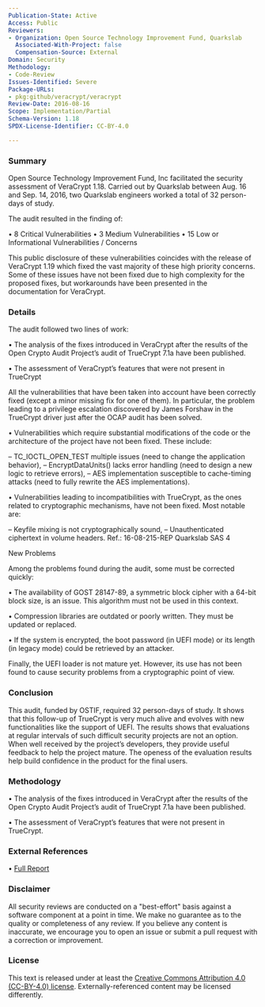 ```yaml
---
Publication-State: Active
Access: Public
Reviewers:
- Organization: Open Source Technology Improvement Fund, Quarkslab
  Associated-With-Project: false
  Compensation-Source: External
Domain: Security
Methodology: 
- Code-Review
Issues-Identified: Severe
Package-URLs:
- pkg:github/veracrypt/veracrypt
Review-Date: 2016-08-16
Scope: Implementation/Partial
Schema-Version: 1.18
SPDX-License-Identifier: CC-BY-4.0

---
```


### Summary

Open Source Technology Improvement Fund, Inc facilitated the security assessment of VeraCrypt 1.18. Carried out by Quarkslab
between Aug. 16 and Sep. 14, 2016, two Quarkslab engineers worked a total of 32 person-days of study.

The audit resulted in the finding of: 

 • 8 Critical Vulnerabilities
 • 3 Medium Vulnerabilities
 • 15 Low or Informational Vulnerabilities / Concerns

This public disclosure of these vulnerabilities coincides with the release of VeraCrypt 1.19 which fixed the vast majority of these high priority concerns. Some of these issues have not been fixed due to high complexity for the proposed fixes, but workarounds have been presented in the documentation for VeraCrypt.

### Details

The audit followed two lines of work:

  • The analysis of the fixes introduced in VeraCrypt after the results of the Open Crypto
    Audit Project’s audit of TrueCrypt 7.1a have been published.
    
  • The assessment of VeraCrypt’s features that were not present in TrueCrypt

All the vulnerabilities that have been taken into account have been correctly fixed (except
a minor missing fix for one of them). In particular, the problem leading to a privilege
escalation discovered by James Forshaw in the TrueCrypt driver just after the OCAP
audit has been solved.

• Vulnerabilities which require substantial modifications of the code or the architecture of
the project have not been fixed. These include:

  – TC_IOCTL_OPEN_TEST multiple issues (need to change the application behavior),
  – EncryptDataUnits() lacks error handling (need to design a new logic to retrieve errors),
  – AES implementation susceptible to cache-timing attacks (need to fully rewrite the
    AES implementations).

• Vulnerabilities leading to incompatibilities with TrueCrypt, as the ones related to cryptographic mechanisms, have not been fixed. Most notable are:

  – Keyfile mixing is not cryptographically sound,
  – Unauthenticated ciphertext in volume headers.
    Ref.: 16-08-215-REP Quarkslab SAS 4

New Problems

Among the problems found during the audit, some must be corrected quickly:
  
  • The availability of GOST 28147-89, a symmetric block cipher with a 64-bit block size, is
    an issue. This algorithm must not be used in this context.
    
  • Compression libraries are outdated or poorly written. They must be updated or replaced.
  
  • If the system is encrypted, the boot password (in UEFI mode) or its length (in legacy
    mode) could be retrieved by an attacker.

Finally, the UEFI loader is not mature yet. However, its use has not been found to cause
security problems from a cryptographic point of view.

### Conclusion

This audit, funded by OSTIF, required 32 person-days of study. It shows that this follow-up of
TrueCrypt is very much alive and evolves with new functionalities like the support of UEFI.
The results shows that evaluations at regular intervals of such difficult security projects are not
an option. When well received by the project’s developers, they provide useful feedback to help
the project mature. The openess of the evaluation results help build confidence in the product
for the final users.


### Methodology

• The analysis of the fixes introduced in VeraCrypt after the results of the Open Crypto
  Audit Project’s audit of TrueCrypt 7.1a have been published.
  
• The assessment of VeraCrypt’s features that were not present in TrueCrypt.

### External References

• [Full Report](https://ostif.org/wp-content/uploads/2016/10/VeraCrypt-Audit-Final-for-Public-Release.pdf)  


### Disclaimer

All security reviews are conducted on a "best-effort" basis against a software
component at a point in time. We make no guarantee as to the quality or completeness
of any review. If you believe any content is inaccurate, we encourage you to open
an issue or submit a pull request with a correction or improvement.

### License

This text is released under at least the
[Creative Commons Attribution 4.0 (CC-BY-4.0) license](https://creativecommons.org/licenses/by/4.0/legalcode.txt).
Externally-referenced content may be licensed differently.

